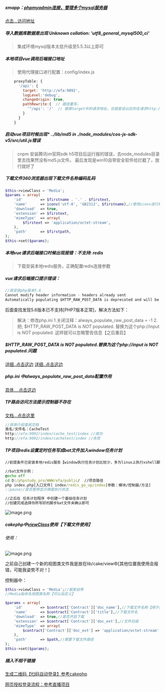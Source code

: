 ##### xmapp：[phpmyadmin连接，管理多个mysql服务器](http://blog.51yip.com/mysql/1250.html)

[点击...访问地址](https://gitee.com/s_lindan/shareRepository/blob/master/Xmapp/xmapp%E7%AE%A1%E7%90%86%E5%A4%9A%E4%B8%AA%E6%95%B0%E6%8D%AE%E5%BA%93.md)

##### 导入数据库数据是出现 Unknown collation: 'utf8_general_mysql500_ci'

> 集成环境mysql版本太低升级至5.5.3以上即可

##### 本地项目vue调用后端接口地址

> 使用代理接口进行配置：config/index.js

```js
    proxyTable: {
      '/api': {
        target: 'http://efa:9092',
        logLevel:'debug',
        changeOrigin: true,
        pathRewrite:{  // 路径重写，
          '^/api': '/'  // 替换target中的请求地址，也就是说以后你在请求http://api.jisuapi.com/XXXXX这个地址的时候直接写成/api即可。
        }
      }
    }
```

##### 启动vue项目时候出现* ../lib/md5 in ./node_modules/cos-js-sdk-v5/src/util.js错误

> cnpm 安装腾讯im官网sdk h5项目后运行报的错误，去node_modules目录里去找果然没有md5.js文件。
> 最后发现是win10自带安全软件给拦截了，放行就好了

##### 下载文件360浏览器出现下载文件名称编码乱码

```php
$this->viewClass = 'Media';
$params = array(
    'id'        => $firstname . '.' . $firstext,
    'name'      => iconv('utf-8', 'GB2312', $firstname),//使用iconv进行转换这边使用的是GB2312
    'download'  => true,
    'extension' => $firstext,
    'mimeType'  => array(
        $firstext => 'application/octet-stream',
    ),
    'path'      => $firstpath,
);
$this->set($params);
```

##### 本地vue请求后端接口时候出现报错：不支持: redis

> 下载安装本地redis服务，正确配置redis连接参数

##### vue请求后端接口提示错误：

```js
//我安装php版本5.6
Cannot modify header information - headers already sent
Automatically populating $HTTP_RAW_POST_DATA is deprecated and will be removed in a future version. To avoid this warning set 'always_populate_raw_post_data' to '-1' in php.ini and use the php://input stream instead. in Unknown on line 0
```

后面查找发现5.6版本已不支持[PHP7版本正常]，解决方法如下：

> 解决：修改php.ini
> 1.关闭注释：always_populate_raw_post_data = -1
> 2.把; $HTTP_RAW_POST_DATA is *NOT* populated.
> 替换为这个php://input is *NOT* populated.
> 这样就可以忽略警告信息【之后重启】

##### $HTTP_RAW_POST_DATA is *NOT* populated.替换为这个php://input is *NOT* populated.问题

[详细..点击这边](https://segmentfault.com/q/1010000002766116)
[详细..点击这边](http://www.cnblogs.com/xwblog/archive/2011/12/23/2299672.html)

##### php.ini 中always_populate_raw_post_data配置作用

[具体....点击这边](https://www.oschina.net/question/2834419_2245668)

##### TP路由访问方法提示控制器不存在

[文档...点击这里](https://blog.csdn.net/qq_37138818/article/details/90511886)

```php
//具体介绍查阅文档
类名/文件名：CacheTest
http://efa:9092/index/cache_test/index //成功
http://efa:9092/index/cachetest/index //失败
```

##### TP项目redis设置定时任务写成bat文件加入window任务计划

```bat
//前提条件已安装本地redis服务【window执行任务计划比较少，多为linux上执行xshell脚步】

//bat文件示例：
@echo off
cd D:/phpstudy_pro/WWW/efa/public/  //项目路径
php index.php[入口文件] index/redis_go_up/index[参数：模块/控制器/方法]
::pause//是否暂停显示弹窗执行状态

//之后在 任务计划程序 中创建一个基础任务计划
//创建完成选择你所写好的脚步bat文件夹确认即可
```

![image.png](https://i.loli.net/2020/03/19/tLPRHFWQuO1DGon.png)

##### cakephp中[viewClass](https://book.cakephp.org/2/zh/views.html)使用【下载文件使用】

###### 使用：

![image.png](https://i.loli.net/2020/03/19/Bar6uSTieUG3tVj.png)

之前自己创建一个新的视图类文件我是放在lib/cake/view中[其他位置我使用会报错，可能我姿势不对！]

控制器中：

```php
$this->viewClass = 'Media';//框架自带
//Media指命名视图类名称【可以自定义】

$params = array(
    'id'        => $contract['Contract']['doc_name'],//下载文件名称【用于拼接路径】
    'name'      => $contract['Contract']['title'],//下载文件名
    'download'  => true,//是否开启下载
    'extension' => $contract['Contract']['doc_ext'],//文件后缀
    'mimeType'  => array(
        $contract['Contract']['doc_ext'] => 'application/octet-stream',//接受文件格式
    ),
    'path'      => $path,//需要下载文件路径
);
$this->set($params);
```

##### 插入不相干链接

[生成二维码【扫码自动登录】参考cakephp](https://developers.weixin.qq.com/doc/offiaccount/Account_Management/Generating_a_Parametric_QR_Code.html)

[网页授权登录流程：参考直播项目](https://developers.weixin.qq.com/doc/offiaccount/OA_Web_Apps/Wechat_webpage_authorization.html)

